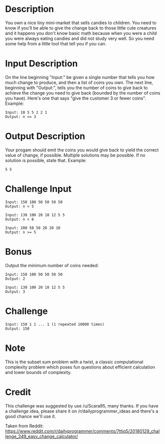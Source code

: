 # Description

You own a nice tiny mini-market that sells candies to children. You need to know if you'll be able to give the change back to those little cute creatures and it happens you don't know basic math because when you were a child you were always eating candies and did not study very well. So you need some help from a little tool that tell you if you can.

# Input Description

On the line beginning "Input:" be given a single number that tells you how much change to produce, and then a list of coins you own. The next line, beginning with "Output:", tells you the number of coins to give back to achieve the change you need to give back (bounded by the number of coins you have). Here's one that says "give the customer 3 or fewer coins". Example:

    Input: 10 5 5 2 2 1
    Output: n <= 3
    
# Output Description

Your progam should emit the coins you would give back to yield the correct value of change, if possible. Multiple solutions may be possible. If no solution is possible, state that. Example:

    5 5

# Challenge Input

    Input: 150 100 50 50 50 50 
    Output: n < 5

    Input: 130 100 20 18 12 5 5 
    Output: n < 6

    Input: 200 50 50 20 20 10 
    Output: n >= 5

# Bonus

Output the minimum number of coins needed:

    Input: 150 100 50 50 50 50 
    Output: 2

    Input: 130 100 20 18 12 5 5 
    Output: 3

# Challenge 

    Input: 150 1 1 ... 1 (1 repeated 10000 times) 
    Output: 150

# Note

This is the subset sum problem with a twist, a classic computational complexity problem which poses fun questions about efficient calculation and lower bounds of complexity.

# Credit

This challenge was suggested by use /u/Scara95, many thanks. If you have a challenge idea, please share it on /r/dailyprogrammer_ideas and there's a good chance we'll use it.

Taken from Reddit: https://www.reddit.com/r/dailyprogrammer/comments/7ttiq5/20180129_challenge_349_easy_change_calculator/